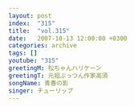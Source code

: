 ```yaml
---
layout: post
index:  "315"
title:  "vol.315"
date:   2007-10-13 12:00:00 +0300
categories: archive
tags: []
youtube: "315"
greetingM: 松ちゃんハリケーン
greetingT: 元祖ぷっつん作家高須
songName: 青春の影
singer: チューリップ
---
```

